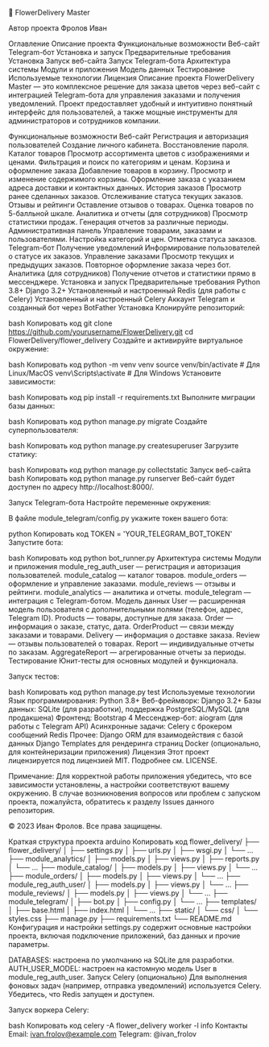 🌺 FlowerDelivery Master

Автор проекта
Фролов Иван

Оглавление
Описание проекта
Функциональные возможности
Веб-сайт
Telegram-бот
Установка и запуск
Предварительные требования
Установка
Запуск веб-сайта
Запуск Telegram-бота
Архитектура системы
Модули и приложения
Модель данных
Тестирование
Используемые технологии
Лицензия
Описание проекта
FlowerDelivery Master — это комплексное решение для заказа цветов через веб-сайт с интеграцией Telegram-бота для управления заказами и получения уведомлений. Проект предоставляет удобный и интуитивно понятный интерфейс для пользователей, а также мощные инструменты для администраторов и сотрудников компании.

Функциональные возможности
Веб-сайт
Регистрация и авторизация пользователей
Создание личного кабинета.
Восстановление пароля.
Каталог товаров
Просмотр ассортимента цветов с изображениями и ценами.
Фильтрация и поиск по категориям и ценам.
Корзина и оформление заказа
Добавление товаров в корзину.
Просмотр и изменение содержимого корзины.
Оформление заказа с указанием адреса доставки и контактных данных.
История заказов
Просмотр ранее сделанных заказов.
Отслеживание статуса текущих заказов.
Отзывы и рейтинги
Оставление отзывов о товарах.
Оценка товаров по 5-балльной шкале.
Аналитика и отчеты (для сотрудников)
Просмотр статистики продаж.
Генерация отчетов за различные периоды.
Административная панель
Управление товарами, заказами и пользователями.
Настройка категорий и цен.
Отметка статуса заказов.
Telegram-бот
Получение уведомлений
Информирование пользователей о статусе их заказов.
Управление заказами
Просмотр текущих и предыдущих заказов.
Повторное оформление заказа через бот.
Аналитика (для сотрудников)
Получение отчетов и статистики прямо в мессенджере.
Установка и запуск
Предварительные требования
Python 3.8+
Django 3.2+
Установленный и настроенный Redis (для работы с Celery)
Установленный и настроенный Celery
Аккаунт Telegram и созданный бот через BotFather
Установка
Клонируйте репозиторий:

bash
Копировать код
git clone https://github.com/yourusername/FlowerDelivery.git
cd FlowerDelivery/flower_delivery
Создайте и активируйте виртуальное окружение:

bash
Копировать код
python -m venv venv
source venv/bin/activate  # Для Linux/MacOS
venv\Scripts\activate     # Для Windows
Установите зависимости:

bash
Копировать код
pip install -r requirements.txt
Выполните миграции базы данных:

bash
Копировать код
python manage.py migrate
Создайте суперпользователя:

bash
Копировать код
python manage.py createsuperuser
Загрузите статику:

bash
Копировать код
python manage.py collectstatic
Запуск веб-сайта
bash
Копировать код
python manage.py runserver
Веб-сайт будет доступен по адресу http://localhost:8000/.

Запуск Telegram-бота
Настройте переменные окружения:

В файле module_telegram/config.py укажите токен вашего бота:

python
Копировать код
TOKEN = 'YOUR_TELEGRAM_BOT_TOKEN'
Запустите бота:

bash
Копировать код
python bot_runner.py
Архитектура системы
Модули и приложения
module_reg_auth_user — регистрация и авторизация пользователей.
module_catalog — каталог товаров.
module_orders — оформление и управление заказами.
module_reviews — отзывы и рейтинги.
module_analytics — аналитика и отчеты.
module_telegram — интеграция с Telegram-ботом.
Модель данных
User — расширенная модель пользователя с дополнительными полями (телефон, адрес, Telegram ID).
Products — товары, доступные для заказа.
Order — информация о заказе, статус, дата.
OrderProduct — связи между заказами и товарами.
Delivery — информация о доставке заказа.
Review — отзывы пользователей о товарах.
Report — индивидуальные отчеты по заказам.
AggregateReport — агрегированные отчеты за периоды.
Тестирование
Юнит-тесты для основных модулей и функционала.

Запуск тестов:

bash
Копировать код
python manage.py test
Используемые технологии
Язык программирования: Python 3.8+
Веб-фреймворк: Django 3.2+
Базы данных: SQLite (для разработки), поддержка PostgreSQL/MySQL (для продакшена)
Фронтенд: Bootstrap 4
Мессенджер-бот: aiogram (для работы с Telegram API)
Асинхронные задачи: Celery с брокером сообщений Redis
Прочее:
Django ORM для взаимодействия с базой данных
Django Templates для рендеринга страниц
Docker (опционально, для контейнеризации приложения)
Лицензия
Этот проект лицензируется под лицензией MIT. Подробнее см. LICENSE.

Примечание: Для корректной работы приложения убедитесь, что все зависимости установлены, а настройки соответствуют вашему окружению. В случае возникновения вопросов или проблем с запуском проекта, пожалуйста, обратитесь к разделу Issues данного репозитория.

© 2023 Иван Фролов. Все права защищены.

Краткая структура проекта
arduino
Копировать код
flower_delivery/
├── flower_delivery/
│   ├── settings.py
│   ├── urls.py
│   ├── wsgi.py
│   └── ...
├── module_analytics/
│   ├── models.py
│   ├── views.py
│   ├── reports.py
│   └── ...
├── module_catalog/
│   ├── models.py
│   ├── views.py
│   └── ...
├── module_orders/
│   ├── models.py
│   ├── views.py
│   └── ...
├── module_reg_auth_user/
│   ├── models.py
│   ├── views.py
│   └── ...
├── module_reviews/
│   ├── models.py
│   ├── views.py
│   └── ...
├── module_telegram/
│   ├── bot.py
│   ├── config.py
│   └── ...
├── templates/
│   ├── base.html
│   ├── index.html
│   └── ...
├── static/
│   └── css/
│       └── styles.css
├── manage.py
├── requirements.txt
└── README.md
Конфигурация и настройки
settings.py содержит основные настройки проекта, включая подключение приложений, баз данных и прочие параметры.

DATABASES: настроена по умолчанию на SQLite для разработки.
AUTH_USER_MODEL: настроен на кастомную модель User в module_reg_auth_user.
Запуск Celery (опционально)
Для выполнения фоновых задач (например, отправка уведомлений) используется Celery. Убедитесь, что Redis запущен и доступен.

Запуск воркера Celery:

bash
Копировать код
celery -A flower_delivery worker -l info
Контакты
Email: ivan.frolov@example.com
Telegram: @ivan_frolov
